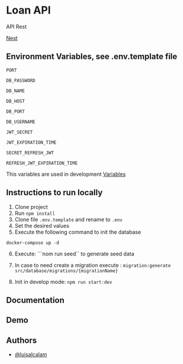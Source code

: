 
# Loan API

API Rest

[Nest](https://github.com/nestjs/nest)



## Environment Variables, see .env.template file

`PORT`

`DB_PASSWORD`

`DB_NAME`

`DB_HOST`

`DB_PORT`

`DB_USERNAME`

`JWT_SECRET`

`JWT_EXPIRATION_TIME`

`SECRET_REFRESH_JWT`

`REFRESH_JWT_EXPIRATION_TIME`

This variables are used in development [Variables](https://docs.google.com/document/d/1xOtI94GdO-5lD0XVCpTrcNFla5xHv8B2lLGjON-fspg/edit?usp=sharing)


## Instructions to run locally

1. Clone project
2. Run ```npm install```
3. Clone file ```.env.template``` and rename to ```.env``` 
4. Set the desired values
5. Execute the following command to init the database
```
docker-compose up -d
```

6. Execute: ```nom run seed`` to generate seed data

6. In case to need create a migration execute : ```migration:generate src/database/migrations/{migrationName}```
6. Init in develop mode: ```npm run start:dev```

## Documentation


## Demo


## Authors

- [@luisalcalam](https://github.com/luisalcalam)

